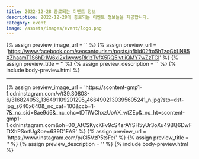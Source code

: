 ```yaml
---
title: 2022-12-28 종료되는 이벤트 정보
description: 2022-12-28에 종료되는 이벤트 정보들을 제공합니다.
category: event
image: /assets/images/event/logo.png
---
```

{% assign preview_image_url = '' %}
{% assign preview_url = 'https://www.facebook.com/seosantourism/posts/pfbid02fto5hTzoGbLN85XZhaamT1S6hD1W6xi2x1wywsRk1zTvfX5RQ5ivtiiQMY7wZzTGl' %}
{% assign preview_title = '' %}
{% assign preview_description = '' %}
{% include body-preview.html %}
<hr>{% assign preview_image_url = 'https://scontent-gmp1-1.cdninstagram.com/v/t39.30808-6/316824053_136491109201295_4664902130395605241_n.jpg?stp=dst-jpg_s640x640&amp;_nc_cat=100&amp;ccb=1-7&amp;_nc_sid=8ae9d6&amp;_nc_ohc=tDTiWChxzUoAX_wtZEp&amp;_nc_ht=scontent-gmp1-1.cdninstagram.com&amp;oh=00_AfCSKycKFv9cS4srAYSH5yUr3oXu49BQ6DwFTtXhPSmtUg&amp;oe=639D1EA9' %}
{% assign preview_url = 'https://www.instagram.com/p/Cl5VzP5tsFe/' %}
{% assign preview_title = '' %}
{% assign preview_description = '' %}
{% include body-preview.html %}